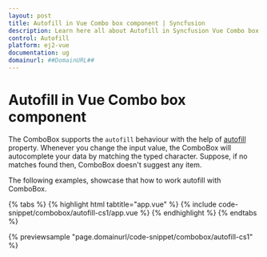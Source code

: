 ```yaml
---
layout: post
title: Autofill in Vue Combo box component | Syncfusion
description: Learn here all about Autofill in Syncfusion Vue Combo box component of Syncfusion Essential JS 2 and more.
control: Autofill 
platform: ej2-vue
documentation: ug
domainurl: ##DomainURL##
---
```


# Autofill in Vue Combo box component

The ComboBox supports the `autofill` behaviour with the help of [autofill](https://ej2.syncfusion.com/vue/documentation/api/combo-box/#autofill) property. Whenever you change the input value, the ComboBox will autocomplete your data by matching the typed character. Suppose, if no matches found then, ComboBox doesn't suggest any item.

The following examples, showcase that how to work autofill with ComboBox.

{% tabs %}
{% highlight html tabtitle="app.vue" %}
{% include code-snippet/combobox/autofill-cs1/app.vue %}
{% endhighlight %}
{% endtabs %}
        
{% previewsample "page.domainurl/code-snippet/combobox/autofill-cs1" %}
